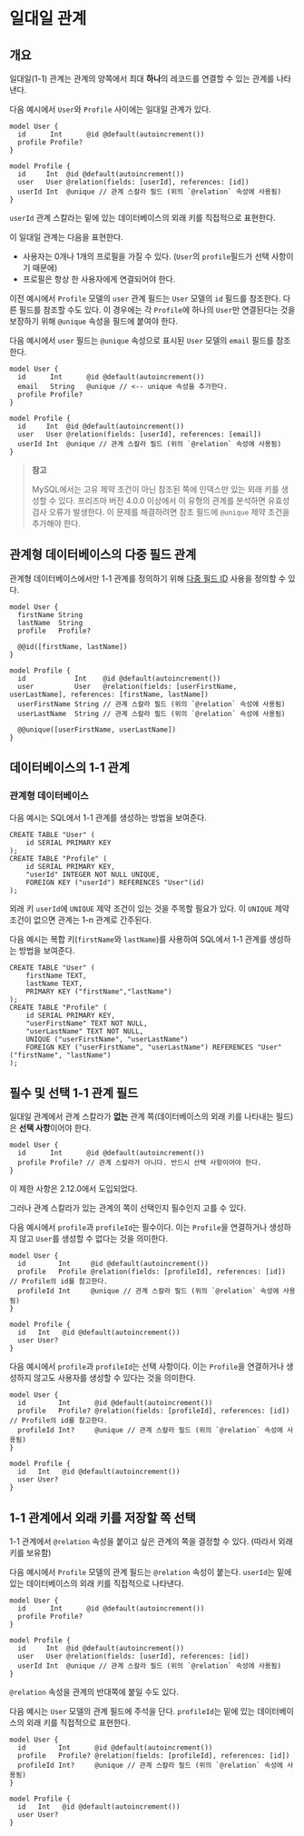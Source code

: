 # 일대일 관계

## 개요

일대일(1-1) 관계는 관계의 양쪽에서 최대 **하나**의 레코드를 연결할 수 있는 관계를 나타낸다.

다음 예시에서 `User`와 `Profile` 사이에는 일대일 관계가 있다.

```tsx
model User {
  id      Int      @id @default(autoincrement())
  profile Profile?
}

model Profile {
  id     Int  @id @default(autoincrement())
  user   User @relation(fields: [userId], references: [id])
  userId Int  @unique // 관계 스칼라 필드 (위의 `@relation` 속성에 사용됨)
}
```

`userId` 관계 스칼라는 밑에 있는 데이터베이스의 외래 키를 직접적으로 표현한다.

이 일대일 관계는 다음을 표현한다.

- 사용자는 0개나 1개의 프로필을 가질 수 있다. (`User`의 `profile`필드가 선택 사항이기 때문에)
- 프로필은 항상 한 사용자에게 연결되어야 한다.

이전 예시에서 `Profile` 모델의 `user` 관계 필드는 `User` 모델의 `id` 필드를 참조한다. 다른 필드를 참조할 수도 있다. 이 경우에는 각 `Profile`에 하나의 `User`만 연결된다는 것을 보장하기 위해 `@unique` 속성을 필드에 붙여야 한다. 

다음 예시에서 `user` 필드는 `@unique` 속성으로 표시된 `User` 모델의 `email` 필드를 참조한다.

```tsx
model User {
  id      Int      @id @default(autoincrement())
  email   String   @unique // <-- unique 속성을 추가한다.
  profile Profile?
}

model Profile {
  id     Int  @id @default(autoincrement())
  user   User @relation(fields: [userId], references: [email])
  userId Int  @unique // 관계 스칼라 필드 (위의 `@relation` 속성에 사용됨)
}
```

> **참고**
>
> MySQL에서는 고유 제약 조건이 아닌 참조된 쪽에 인덱스만 있는 외래 키를 생성할 수 있다. 프리즈마 버전 4.0.0 이상에서 이 유형의 관계를 분석하면 유효성 검사 오류가 발생한다. 이 문제를 해결하려면 참조 필드에 `@unique` 제약 조건을 추가해야 한다.

## 관계형 데이터베이스의 다중 필드 관계

관계형 데이터베이스에서만 1-1 관계를 정의하기 위해 [다중 필드 ID](https://www.prisma.io/docs/reference/api-reference/prisma-schema-reference#id-1) 사용을 정의할 수 있다.

```tsx
model User {
  firstName String
  lastName  String
  profile   Profile?

  @@id([firstName, lastName])
}

model Profile {
  id            Int    @id @default(autoincrement())
  user          User   @relation(fields: [userFirstName, userLastName], references: [firstName, lastName])
  userFirstName String // 관계 스칼라 필드 (위의 `@relation` 속성에 사용됨)
  userLastName  String // 관계 스칼라 필드 (위의 `@relation` 속성에 사용됨)

  @@unique([userFirstName, userLastName])
}
```

## 데이터베이스의 1-1 관계

### 관계형 데이터베이스

다음 예시는 SQL에서 1-1 관계를 생성하는 방법을 보여준다.

```tsx
CREATE TABLE "User" (
    id SERIAL PRIMARY KEY
);
CREATE TABLE "Profile" (
    id SERIAL PRIMARY KEY,
    "userId" INTEGER NOT NULL UNIQUE,
    FOREIGN KEY ("userId") REFERENCES "User"(id)
);
```

외래 키 `userId`에 `UNIQUE` 제약 조건이 있는 것을 주목할 필요가 있다. 이 `UNIQUE` 제약 조건이 없으면 관계는 1-n 관계로 간주된다.

다음 예시는 복합 키(`firstName`와 `lastName`)를 사용하여 SQL에서 1-1 관계를 생성하는 방법을 보여준다.

```tsx
CREATE TABLE "User" (
    firstName TEXT,
    lastName TEXT,
    PRIMARY KEY ("firstName","lastName")
);
CREATE TABLE "Profile" (
    id SERIAL PRIMARY KEY,
    "userFirstName" TEXT NOT NULL,
    "userLastName" TEXT NOT NULL,
    UNIQUE ("userFirstName", "userLastName")
    FOREIGN KEY ("userFirstName", "userLastName") REFERENCES "User"("firstName", "lastName")
);
```

## 필수 및 선택 1-1 관계 필드

일대일 관계에서 관계 스칼라가 **없는** 관계 쪽(데이터베이스의 외래 키를 나타내는 필드)은 **선택 사항**이어야 한다.

```tsx
model User {
  id      Int      @id @default(autoincrement())
  profile Profile? // 관계 스칼라가 아니다. 반드시 선택 사항이어야 한다.
}
```

이 제한 사항은 2.12.0에서 도입되었다.

그러나 관계 스칼라가 있는 관계의 쪽이 선택인지 필수인지 고를 수 있다. 

다음 예시에서 `profile`과 `profileId`는 필수이다. 이는 `Profile`을 연결하거나 생성하지 않고 `User`를 생성할 수 없다는 것을 의미한다.

```tsx
model User {
  id        Int     @id @default(autoincrement())
  profile   Profile @relation(fields: [profileId], references: [id]) // Profile의 id를 참고한다.
  profileId Int     @unique // 관계 스칼라 필드 (위의 `@relation` 속성에 사용됨)
}

model Profile {
  id   Int   @id @default(autoincrement())
  user User?
}
```

다음 예시에서 `profile`과 `profileId`는 선택 사항이다. 이는 `Profile`을 연결하거나 생성하지 않고도 사용자를 생성할 수 있다는 것을 의미한다.

```tsx
model User {
  id        Int      @id @default(autoincrement())
  profile   Profile? @relation(fields: [profileId], references: [id]) // Profile의 id를 참고한다.
  profileId Int?     @unique // 관계 스칼라 필드 (위의 `@relation` 속성에 사용됨)
}

model Profile {
  id   Int   @id @default(autoincrement())
  user User?
}
```

## 1-1 관계에서 외래 키를 저장할 쪽 선택

1-1 관계에서 `@relation` 속성을 붙이고 싶은 관계의 쪽을 결정할 수 있다. (따라서 외래 키를 보유함)

다음 예시에서 `Profile` 모델의 관계 필드는 `@relation` 속성이 붙는다. `userId`는 밑에 있는 데이터베이스의 외래 키를 직접적으로 나타낸다.

```tsx
model User {
  id      Int      @id @default(autoincrement())
  profile Profile?
}

model Profile {
  id     Int  @id @default(autoincrement())
  user   User @relation(fields: [userId], references: [id])
  userId Int  @unique // 관계 스칼라 필드 (위의 `@relation` 속성에 사용됨)
}
```

`@relation` 속성을 관계의 반대쪽에 붙일 수도 있다.

다음 예시는 `User` 모델의 관계 필드에 주석을 단다. `profileId`는 밑에 있는 데이터베이스의 외래 키를 직접적으로 표현한다.

```tsx
model User {
  id        Int      @id @default(autoincrement())
  profile   Profile? @relation(fields: [profileId], references: [id])
  profileId Int?     @unique // 관계 스칼라 필드 (위의 `@relation` 속성에 사용됨)
}

model Profile {
  id   Int   @id @default(autoincrement())
  user User?
}
```

